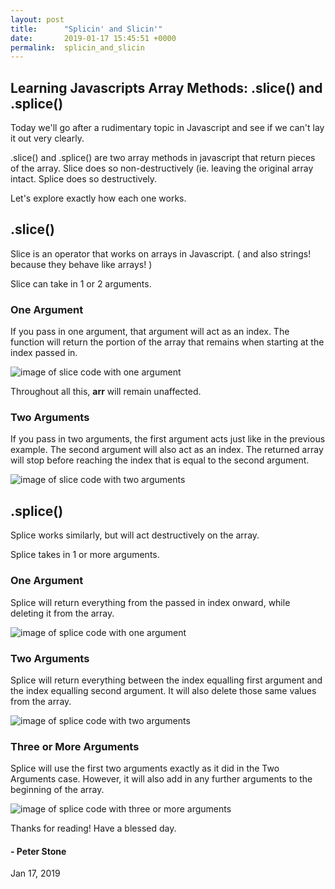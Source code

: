```yaml
---
layout: post
title:      "Splicin' and Slicin'"
date:       2019-01-17 15:45:51 +0000
permalink:  splicin_and_slicin
---
```


## Learning Javascripts Array Methods: .slice() and .splice()

Today we'll go after a rudimentary topic in Javascript and see if we can't lay it out very clearly. 

.slice() and .splice() are two array methods in javascript that return pieces of the array. Slice does so non-destructively (ie. leaving the original array intact. Splice does so destructively.

Let's explore exactly how each one works.

## .slice()
Slice is an operator that works on arrays in Javascript. ( and also strings! because they behave like arrays! )

Slice can take in 1 or 2 arguments.

### One Argument

If you pass in one argument, that argument will act as an index. The function will return the portion of the array that remains when starting at the index passed in.

![image of slice code with one argument](https://i.imgur.com/d2KQnrr.png)

Throughout all this, **arr** will remain unaffected.

### Two Arguments

If you pass in two arguments, the first argument acts just like in the previous example. The second argument will also act as an index. The returned array will stop before reaching the index that is equal to the second argument.

![image of slice code with two arguments](https://i.imgur.com/Aec4mHV.png)


## .splice()

Splice works similarly, but will act destructively on the array.

Splice takes in 1 or more arguments.

### One Argument

Splice will return everything from the passed  in index  onward, while deleting it from the array.

![image of splice code with one argument](https://i.imgur.com/T3nwZBy.png)

### Two Arguments

Splice will return everything between the index equalling first argument and the index equalling second argument. It will also delete those same values from the array.

![image of splice code with two arguments](https://i.imgur.com/GNuLhe1.png)

### Three or More Arguments

Splice will use the first two arguments exactly as it did in the Two Arguments case. However, it will also add in any further arguments to the beginning of the array.

![image of splice code with three or more arguments](https://i.imgur.com/FRqhwN7.png)




Thanks for reading! Have a blessed day.

#### - Peter Stone
Jan 17, 2019

